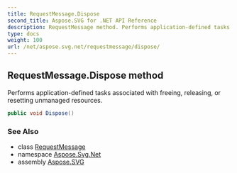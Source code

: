 ```yaml
---
title: RequestMessage.Dispose
second_title: Aspose.SVG for .NET API Reference
description: RequestMessage method. Performs application-defined tasks associated with freeing releasing or resetting unmanaged resources
type: docs
weight: 100
url: /net/aspose.svg.net/requestmessage/dispose/
---
```

## RequestMessage.Dispose method

Performs application-defined tasks associated with freeing, releasing, or resetting unmanaged resources.

```csharp
public void Dispose()
```

### See Also

* class [RequestMessage](../)
* namespace [Aspose.Svg.Net](../../requestmessage/)
* assembly [Aspose.SVG](../../../)
